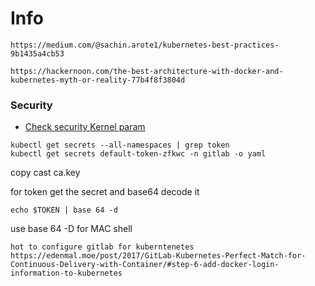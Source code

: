 # Info 

```
https://medium.com/@sachin.arote1/kubernetes-best-practices-9b1435a4cb53
```

```
https://hackernoon.com/the-best-architecture-with-docker-and-kubernetes-myth-or-reality-77b4f8f3804d
```


### Security 


* [Check security Kernel param](https://github.com/a13xp0p0v/kconfig-hardened-check)


```
kubectl get secrets --all-namespaces | grep token
kubectl get secrets default-token-zfkwc -n gitlab -o yaml
```

copy cast ca.key

for token get the secret and base64 decode it

```
echo $TOKEN | base 64 -d 
```

use base 64 -D for MAC shell 

```
hot to configure gitlab for kuberntenetes
https://edenmal.moe/post/2017/GitLab-Kubernetes-Perfect-Match-for-Continuous-Delivery-with-Container/#step-6-add-docker-login-information-to-kubernetes
```

